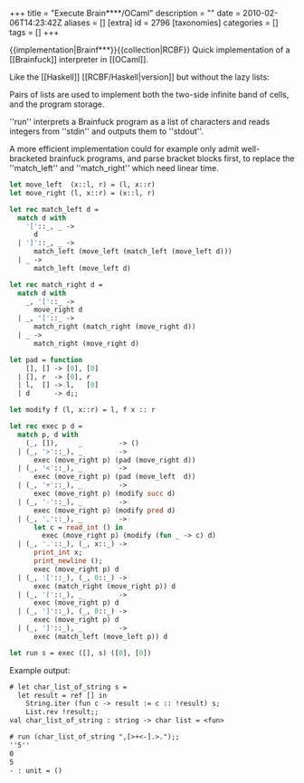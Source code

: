 +++
title = "Execute Brain****/OCaml"
description = ""
date = 2010-02-06T14:23:42Z
aliases = []
[extra]
id = 2796
[taxonomies]
categories = []
tags = []
+++

{{implementation|Brainf***}}{{collection|RCBF}}
Quick implementation of a [[Brainfuck]] interpreter in [[OCaml]].

Like the [[Haskell]] [[RCBF/Haskell|version]] but without the lazy lists:

Pairs of lists are used to implement both the two-side infinite band of cells, and the program storage.

''run'' interprets a Brainfuck program as a list of characters and reads integers from ''stdin'' and outputs them to ''stdout''.

A more efficient implementation could for example only admit well-bracketed brainfuck programs, and parse bracket blocks first, to replace the ''match_left'' and ''match_right'' which need linear time.


```ocaml
let move_left  (x::l, r) = (l, x::r)
let move_right (l, x::r) = (x::l, r)

let rec match_left d =
  match d with
    '['::_, _ ->
      d
  | ']'::_, _ ->
      match_left (move_left (match_left (move_left d)))
  | _ ->
      match_left (move_left d)

let rec match_right d =
  match d with
    _, '['::_ ->
      move_right d
  | _, '['::_ ->
      match_right (match_right (move_right d))
  | _ ->
      match_right (move_right d)

let pad = function
    [], [] -> [0], [0]
  | [], r  -> [0], r
  | l,  [] -> l,   [0]
  | d      -> d;;

let modify f (l, x::r) = l, f x :: r

let rec exec p d =
  match p, d with
    (_, []),     _         -> ()
  | (_, '>'::_), _         ->
      exec (move_right p) (pad (move_right d))
  | (_, '<'::_), _         ->
      exec (move_right p) (pad (move_left  d))
  | (_, '+'::_), _         ->
      exec (move_right p) (modify succ d)
  | (_, '-'::_), _         ->
      exec (move_right p) (modify pred d)
  | (_, ','::_), _         ->
      let c = read_int () in
        exec (move_right p) (modify (fun _ -> c) d)
  | (_, '.'::_), (_, x::_) ->
      print_int x;
      print_newline ();
      exec (move_right p) d
  | (_, '['::_), (_, 0::_) ->
      exec (match_right (move_right p)) d
  | (_, '['::_), _         ->
      exec (move_right p) d
  | (_, ']'::_), (_, 0::_) ->
      exec (move_right p) d
  | (_, ']'::_), _         ->
      exec (match_left (move_left p)) d

let run s = exec ([], s) ([0], [0])
```


Example output:


```txt
# let char_list_of_string s =
  let result = ref [] in
    String.iter (fun c -> result := c :: !result) s;
    List.rev !result;;
val char_list_of_string : string -> char list = <fun>

# run (char_list_of_string ",[>+<-].>.");;
''5''
0
5
- : unit = ()
```

